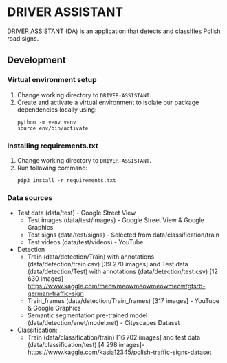 # DRIVER ASSISTANT
DRIVER ASSISTANT (DA) is an application that detects and classifies Polish road signs.
## Development

### Virtual environment setup
1. Change working directory to `DRIVER-ASSISTANT`.
2. Create and activate a virtual environment to isolate our package dependencies locally using:
   ```
   python -m venv venv
   source env/bin/activate
   ```
### Installing requirements.txt
1. Change working directory to `DRIVER-ASSISTANT`.
2. Run following command:
   ```
   pip3 install -r requirements.txt
   ```

### Data sources
* Test data (data/test) - Google Street View
    * Test images (data/test/images) - Google Street View & Google Graphics
    * Test signs (data/test/signs) - Selected from data/classification/train
    * Test videos (data/test/videos) - YouTube
* Detection
    * Train (data/detection/Train) with annotations (data/detection/train.csv) [39 270 images] and Test data (data/detection/Test) with annotations (data/detection/test.csv) [12 630 images] - https://www.kaggle.com/meowmeowmeowmeowmeow/gtsrb-german-traffic-sign
    * Train_frames (data/detection/Train_frames) [317 images] - YouTube & Google Graphics
    * Semantic segmentation pre-trained model (data/detection/enet/model.net) - Cityscapes Dataset
* Classification: 
    * Train (data/classification/train) [16 702 images] and test data (data/classification/test) [4 298 images]- https://www.kaggle.com/kasia12345/polish-traffic-signs-dataset